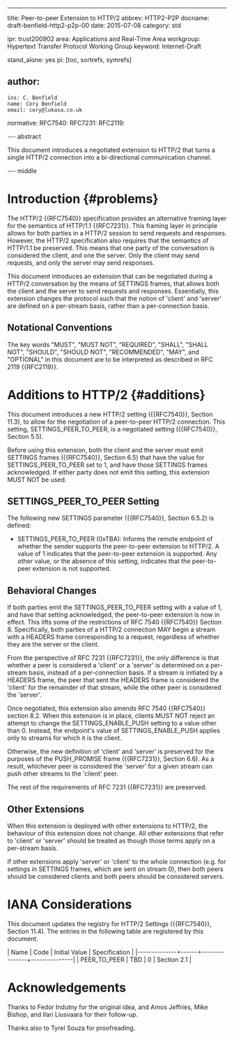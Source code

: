 ---
title: Peer-to-peer Extension to HTTP/2
abbrev: HTTP2-P2P
docname: draft-benfield-http2-p2p-00
date: 2015-07-08
category: std

ipr: trust200902
area: Applications and Real-Time Area
workgroup: Hypertext Transfer Protocol Working Group
keyword: Internet-Draft

stand_alone: yes
pi: [toc, sortrefs, symrefs]

author:
 -
    ins: C. Benfield
    name: Cory Benfield
    email: cory@lukasa.co.uk

normative:
  RFC7540:
  RFC7231:
  RFC2119:


--- abstract

This document introduces a negotiated extension to HTTP/2 that
turns a single HTTP/2 connection into a bi-directional
communication channel.

--- middle

Introduction        {#problems}
============

The HTTP/2 {{RFC7540}} specification provides an alternative framing layer for
the semantics of HTTP/1.1 {{RFC7231}}. This framing layer in principle allows
for both parties in a HTTP/2 session to send requests and responses. However,
the HTTP/2 specification also requires that the semantics of HTTP/1.1 be
preserved. This means that one party of the conversation is considered the
client, and one the server. Only the client may send requests, and only the
server may send responses.

This document introduces an extension that can be negotiated during a HTTP/2
conversation by the means of SETTINGS frames, that allows both the client and
the server to send requests and responses. Essentially, this extension changes
the protocol such that the notion of 'client' and 'server' are defined on a
per-stream basis, rather than a per-connection basis.

Notational Conventions
----------------------

The key words "MUST", "MUST NOT", "REQUIRED", "SHALL", "SHALL NOT",
"SHOULD", "SHOULD NOT", "RECOMMENDED", "MAY", and "OPTIONAL" in this
document are to be interpreted as described in RFC 2119 {{RFC2119}}.


Additions to HTTP/2   {#additions}
===================

This document introduces a new HTTP/2 setting ({{RFC7540}}, Section 11.3), to
allow for the negotiation of a peer-to-peer HTTP/2 connection. This setting,
SETTINGS_PEER_TO_PEER, is a negotiated setting ({{RFC7540}}, Section 5.5).

Before using this extension, both the client and the server must emit SETTINGS
frames ({{RFC7540}}, Section 6.5) that have the value for SETTINGS_PEER_TO_PEER
set to 1, and have those SETTINGS frames acknowledged. If either party does not
emit this setting, this extension MUST NOT be used.

SETTINGS_PEER_TO_PEER Setting
-----------------------------

The following new SETTINGS parameter ({{RFC7540}}, Section 6.5.2) is defined:

* SETTINGS_PEER_TO_PEER (0xTBA): Informs the remote endpoint of whether the
  sender supports the peer-to-peer extension to HTTP/2. A value of 1 indicates
  that the peer-to-peer extension is supported. Any other value, or the absence
  of this setting, indicates that the peer-to-peer extension is not supported.

Behavioral Changes
------------------

If both parties emit the SETTINGS_PEER_TO_PEER setting with a value of 1, and
have that setting acknowledged, the peer-to-peer extension is now in effect.
This lifts some of the restrictions of RFC 7540 {{RFC7540}} Section 8.
Specifically, both parties of a HTTP/2 connection MAY begin a stream with a
HEADERS frame corresponding to a request, regardless of whether they are the
server or the client.

From the perspective of RFC 7231 {{RFC7231}}, the only difference is that
whether a peer is considered a 'client' or a 'server' is determined on a
per-stream basis, instead of a per-connection basis. If a stream is initiated
by a HEADERS frame, the peer that sent the HEADERS frame is considered the
'client' for the remainder of that stream, while the other peer is considered
the 'server'.

Once negotiated, this extension also amends RFC 7540 {{RFC7540}} section 8.2.
When this extension is in place, clients MUST NOT reject an attempt to change
the SETTINGS_ENABLE_PUSH setting to a value other than 0. Instead, the
endpoint's value of SETTINGS_ENABLE_PUSH applies only to streams for which it
is the client.

Otherwise, the new definition of 'client' and 'server' is preserved for the
purposes of the PUSH_PROMISE frame ({{RFC7231}}, Section 6.6). As a result,
whichever peer is considered the 'server' for a given stream can push other
streams to the 'client' peer.

The rest of the requirements of RFC 7231 {{RFC7231}} are preserved.

Other Extensions
----------------

When this extension is deployed with other extensions to HTTP/2, the behaviour
of this extension does not change. All other extensions that refer to 'client'
or 'server' should be treated as though those terms apply on a per-stream
basis.

If other extensions apply 'server' or 'client' to the whole connection (e.g.
for settings in SETTINGS frames, which are sent on stream 0), then both peers
should be considered clients and both peers should be considered servers.

IANA Considerations
===================

This document updates the registry for HTTP/2 Settings ({{RFC7540}}, Section
11.4). The entries in the following table are registered by this document.

| Name         | Code | Initial Value | Specification |
|--------------+------+---------------+---------------|
| PEER_TO_PEER | TBD  | 0             | Section 2.1   |

Acknowledgements
================

Thanks to Fedor Indutny for the original idea, and Amos Jeffries, Mike Bishop,
and Ilari Liusvaara for their follow-up.

Thanks also to Tyrel Souza for proofreading.

